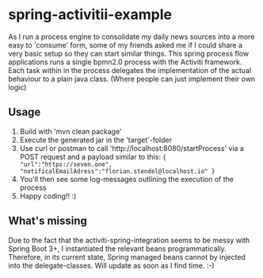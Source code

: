 # spring-activitii-example

As I run a process engine to consolidate my daily news sources into a more easy to 'consume' form, some of my friends asked me if I could share a very basic setup so they can start similar things.
This spring process flow applications runs a single bpmn2.0 process with the Activiti framework. 
Each task within in the process delegates the implementation of the actual behaviour to a plain java class.
(Where people can just implement their own logic)

## Usage

1. Build with 'mvn clean package'
2. Execute the generated jar in the 'target'-folder
3. Use curl or postman to call 'http://localhost:8080/startProcess' via a POST request and a payload similar to this: `{
    "url":"https://seven.one",
    "notificalEmailAdress":"florian.stendel@localhost.io"
}`
4. You'll then see some log-messages outlining the execution of the process
5. Happy coding!! :)

## What's missing

Due to the fact that the activiti-spring-integration seems to be messy with Spring Boot 3+, I instantiated the relevant beans programmatically.
Therefore, in its current state, Spring managed beans cannot by injected into the delegate-classes.
Will update as soon as I find time. :-)
